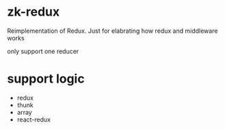 
# zk-redux
Reimplementation of Redux. Just for elabrating how redux and middleware works

only support one reducer

# support logic 
- redux 
- thunk
- array
- react-redux
